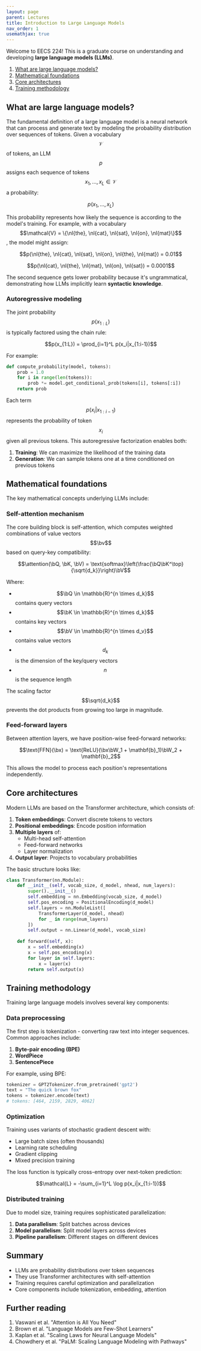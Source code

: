 ```yaml
---
layout: page
parent: Lectures  
title: Introduction to Large Language Models
nav_order: 1
usemathjax: true
---
```


$$
\newcommand{\bx}{\mathbf{x}}
\newcommand{\by}{\mathbf{y}}
\newcommand{\bz}{\mathbf{z}}
\newcommand{\bW}{\mathbf{W}}
\newcommand{\bh}{\mathbf{h}}
\newcommand{\attention}{\text{Attention}}
$$

Welcome to EECS 224! This is a graduate course on understanding and developing **large language models (LLMs)**.

1. [What are large language models?](#what-are-large-language-models)
1. [Mathematical foundations](#mathematical-foundations)
1. [Core architectures](#core-architectures)
1. [Training methodology](#training-methodology)

## What are large language models?

The fundamental definition of a large language model is a neural network that can process and generate text by modeling the probability distribution over sequences of tokens. Given a vocabulary $$\mathcal{V}$$ of tokens, an LLM $$p$$ assigns each sequence of tokens $$x_1,\dots,x_L \in \mathcal{V}$$ a probability:

$$p(x_1,\dots,x_L)$$

This probability represents how likely the sequence is according to the model's training. For example, with a vocabulary $$\mathcal{V} = \{\nl{the}, \nl{cat}, \nl{sat}, \nl{on}, \nl{mat}\}$$, the model might assign:

$$p(\nl{the}, \nl{cat}, \nl{sat}, \nl{on}, \nl{the}, \nl{mat}) = 0.01$$

$$p(\nl{cat}, \nl{the}, \nl{mat}, \nl{on}, \nl{sat}) = 0.0001$$ 

The second sequence gets lower probability because it's ungrammatical, demonstrating how LLMs implicitly learn **syntactic knowledge**.

### Autoregressive modeling

The joint probability $$p(x_{1:L})$$ is typically factored using the chain rule:

$$p(x_{1:L}) = \prod_{i=1}^L p(x_i|x_{1:i-1})$$

For example:
```python
def compute_probability(model, tokens):
    prob = 1.0
    for i in range(len(tokens)):
        prob *= model.get_conditional_prob(tokens[i], tokens[:i])
    return prob
```

Each term $$p(x_i|x_{1:i-1})$$ represents the probability of token $$x_i$$ given all previous tokens. This autoregressive factorization enables both:

1. **Training**: We can maximize the likelihood of the training data
2. **Generation**: We can sample tokens one at a time conditioned on previous tokens

## Mathematical foundations

The key mathematical concepts underlying LLMs include:

### Self-attention mechanism

The core building block is self-attention, which computes weighted combinations of value vectors $$\bv$$ based on query-key compatibility:

$$\attention(\bQ, \bK, \bV) = \text{softmax}\left(\frac{\bQ\bK^\top}{\sqrt{d_k}}\right)\bV$$

Where:
- $$\bQ \in \mathbb{R}^{n \times d_k}$$ contains query vectors
- $$\bK \in \mathbb{R}^{n \times d_k}$$ contains key vectors  
- $$\bV \in \mathbb{R}^{n \times d_v}$$ contains value vectors
- $$d_k$$ is the dimension of the key/query vectors
- $$n$$ is the sequence length

The scaling factor $$\sqrt{d_k}$$ prevents the dot products from growing too large in magnitude.

### Feed-forward layers

Between attention layers, we have position-wise feed-forward networks:

$$\text{FFN}(\bx) = \text{ReLU}(\bx\bW_1 + \mathbf{b}_1)\bW_2 + \mathbf{b}_2$$

This allows the model to process each position's representations independently.

## Core architectures 

Modern LLMs are based on the Transformer architecture, which consists of:

1. **Token embeddings**: Convert discrete tokens to vectors
2. **Positional embeddings**: Encode position information 
3. **Multiple layers** of:
   - Multi-head self-attention
   - Feed-forward networks
   - Layer normalization
4. **Output layer**: Projects to vocabulary probabilities

The basic structure looks like:

```python
class Transformer(nn.Module):
    def __init__(self, vocab_size, d_model, nhead, num_layers):
        super().__init__()
        self.embedding = nn.Embedding(vocab_size, d_model)
        self.pos_encoding = PositionalEncoding(d_model)
        self.layers = nn.ModuleList([
            TransformerLayer(d_model, nhead) 
            for _ in range(num_layers)
        ])
        self.output = nn.Linear(d_model, vocab_size)
    
    def forward(self, x):
        x = self.embedding(x)
        x = self.pos_encoding(x)
        for layer in self.layers:
            x = layer(x)
        return self.output(x)
```

## Training methodology

Training large language models involves several key components:

### Data preprocessing

The first step is tokenization - converting raw text into integer sequences. Common approaches include:

1. **Byte-pair encoding (BPE)**
2. **WordPiece**
3. **SentencePiece** 

For example, using BPE:
```python
tokenizer = GPT2Tokenizer.from_pretrained('gpt2')
text = "The quick brown fox"
tokens = tokenizer.encode(text)
# tokens: [464, 2159, 2829, 4062]
```

### Optimization

Training uses variants of stochastic gradient descent with:

- Large batch sizes (often thousands)
- Learning rate scheduling
- Gradient clipping
- Mixed precision training

The loss function is typically cross-entropy over next-token prediction:

$$\mathcal{L} = -\sum_{i=1}^L \log p(x_i|x_{1:i-1})$$

### Distributed training

Due to model size, training requires sophisticated parallelization:

1. **Data parallelism**: Split batches across devices
2. **Model parallelism**: Split model layers across devices
3. **Pipeline parallelism**: Different stages on different devices

## Summary

- LLMs are probability distributions over token sequences
- They use Transformer architectures with self-attention
- Training requires careful optimization and parallelization
- Core components include tokenization, embedding, attention

## Further reading

1. Vaswani et al. "Attention is All You Need"
2. Brown et al. "Language Models are Few-Shot Learners" 
3. Kaplan et al. "Scaling Laws for Neural Language Models"
4. Chowdhery et al. "PaLM: Scaling Language Modeling with Pathways"